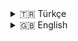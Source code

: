 <details>
<summary>🇹🇷 Türkçe</summary>

# Python İntegral hesaplama programı.

# Bu program ne işe yarar?
- Bu program ile istediğiniz fonksiyonun integral değerini yaklaşık olarak hesaplayabilirsiniz.

# Hangi yöntemler kullanılır?
- Riemann Toplamı
- Simpson Kuralı
- Trapez Yöntemi

# Nasıl kullanılır?

# Riemann Toplamı

Bu fonksiyon, belirli bir `f(x)` fonksiyonunun yaklaşık integralini **Riemann Toplamı** kullanarak hesaplar. Simpson yöntemi, Riemann toplamına göre genellikle daha hassas sonuçlar verir.


### 🔧 Parametreler

- `a` *(float)* – İntegralin alt sınırı  
- `b` *(float)* – İntegralin üst sınırı  
- `fx` *(function)* – İntegrali alınacak fonksiyon.  
- `n` *(int, varsayılan = 100_000)* – Aralık (dilim) sayısı. Ne kadar büyükse, sonuç o kadar hassas olur.

### 🧪 Örnek Kullanım

```python
def f(x):
    return x**2
result = riemann_sum(0, 1, f)
print(result)  # Çıktı ≈ 0.3333
```

# Simpson Kuralı
Bu fonksiyon, belirli bir `f(x)` fonksiyonunun yaklaşık integralini **Simpson Kuralı** kullanarak hesaplar. Simpson yöntemi, Riemann toplamına göre genellikle daha hassas sonuçlar verir.

---

### 🔧 Parametreler

- `a` *(float)* – İntegralin alt sınırı  
- `b` *(float)* – İntegralin üst sınırı  
- `fx` *(function)* – İntegrali alınacak fonksiyon.  
- `n` *(int, varsayılan = 100_000)* – Aralık (dilim) sayısı. **Çift sayı** olmalıdır. Büyük değerler daha hassas sonuç verir.

---

### 🧪 Örnek Kullanım

```python
def f(x):
    return x**2
result = simpson_rule(0, 1, f)
print(result)  # Çıktı ≈ 0.3333
```

Bu fonksiyon, belirli bir `f(x)` fonksiyonunun yaklaşık integralini **Trapez Yöntemi** kullanarak hesaplar. Bu yöntem, integrali alınan alanı küçük trapezlere bölerek yaklaşık sonuç üretir.

---

### 🔧 Parametreler

- `a` *(float)* – İntegralin alt sınırı  
- `b` *(float)* – İntegralin üst sınırı  
- `fx` *(function)* – İntegrali alınacak fonksiyon.  
- `n` *(int, varsayılan = 100_000)* – Aralık (dilim) sayısı. Daha büyük değerler daha hassas sonuç verir.

---

### 🧪 Örnek Kullanım

```python
def f(x):
    return x**2
result = trapezoidal(0, 1, f)
print(result)  # Çıktı ≈ 0.3333
```


</details>

<details>
<summary>🇬🇧 English</summary>


# Python Integral Calculation Program.

# What is this program for?
- With this program, you can approximately calculate the integral value of any function you want.

# Which methods are used?
- Riemann Sum
- Simpson's Rule
- Trapezoidal Method

# How to use?

# Riemann Sum

This function calculates the approximate integral of a given `f(x)` function using the **Riemann Sum**. Simpson's method generally gives more accurate results compared to the Riemann sum.

### 🔧 Parameters

- `a` *(float)* – Lower limit of the integral  
- `b` *(float)* – Upper limit of the integral  
- `fx` *(function)* – Function to be integrated.  
- `n` *(int, default = 100_000)* – Number of intervals (subdivisions). The larger it is, the more accurate the result.

### 🧪 Example Usage
```python
def f(x):
    return x**2
result = riemann_sum(0, 1, f)
print(result)  # Output approximately 0.3333
```

# Simpson's Rule
This function calculates the approximate integral of a given `f(x)` function using **Simpson's Rule**. Simpson's method generally gives more accurate results compared to the Riemann sum.

---

### 🔧 Parameters

- `a` *(float)* – Lower limit of the integral  
- `b` *(float)* – Upper limit of the integral  
- `fx` *(function)* – Function to be integrated.  
- `n` *(int, default = 100_000)* – Number of intervals (subdivisions). It should be an **even number**. Larger values give more accurate results.

---

### 🧪 Example Usage
```python
def f(x):
    return x**2
result = simpson_rule(0, 1, f)
print(result)  # Output approximately 0.3333
```

This function calculates the approximate integral of a given `f(x)` function using the **Trapezoidal Method**. This method approximates the integral by dividing the area under the curve into small trapezoids.

---

### 🔧 Parameters

- `a` *(float)* – Lower limit of the integral  
- `b` *(float)* – Upper limit of the integral  
- `fx` *(function)* – Function to be integrated.  
- `n` *(int, default = 100_000)* – Number of intervals (subdivisions). Larger values give more accurate results.

---

### 🧪 Example Usage
```python
def f(x):
    return x**2
result = trapezoidal(0, 1, f)
print(result)  # Output approximately 0.3333
```
</details>
